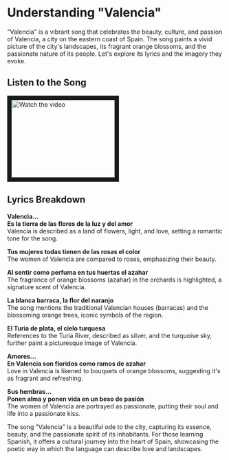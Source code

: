 # Understanding "Valencia"

"Valencia" is a vibrant song that celebrates the beauty, culture, and passion of Valencia, a city on the eastern coast of Spain. The song paints a vivid picture of the city's landscapes, its fragrant orange blossoms, and the passionate nature of its people. Let's explore its lyrics and the imagery they evoke.

## Listen to the Song
<a href="http://www.youtube.com/watch?feature=player_embedded&v=GmB_NdtgdDo" target="_blank">
 <img src="http://img.youtube.com/vi/GmB_NdtgdDo/mqdefault.jpg" alt="Watch the video" width="240" height="180" border="10" />
</a>

## Lyrics Breakdown

**Valencia...  
Es la tierra de las flores de la luz y del amor**  
Valencia is described as a land of flowers, light, and love, setting a romantic tone for the song.

**Tus mujeres todas tienen de las rosas el color**  
The women of Valencia are compared to roses, emphasizing their beauty.

**Al sentir como perfuma en tus huertas el azahar**  
The fragrance of orange blossoms (azahar) in the orchards is highlighted, a signature scent of Valencia.

**La blanca barraca, la flor del naranjo**  
The song mentions the traditional Valencian houses (barracas) and the blossoming orange trees, iconic symbols of the region.

**El Turia de plata, el cielo turquesa**  
References to the Turia River, described as silver, and the turquoise sky, further paint a picturesque image of Valencia.

**Amores...  
En Valencia son floridos como ramos de azahar**  
Love in Valencia is likened to bouquets of orange blossoms, suggesting it's as fragrant and refreshing.

**Sus hembras...  
Ponen alma y ponen vida en un beso de pasión**  
The women of Valencia are portrayed as passionate, putting their soul and life into a passionate kiss.

The song "Valencia" is a beautiful ode to the city, capturing its essence, beauty, and the passionate spirit of its inhabitants. For those learning Spanish, it offers a cultural journey into the heart of Spain, showcasing the poetic way in which the language can describe love and landscapes.

